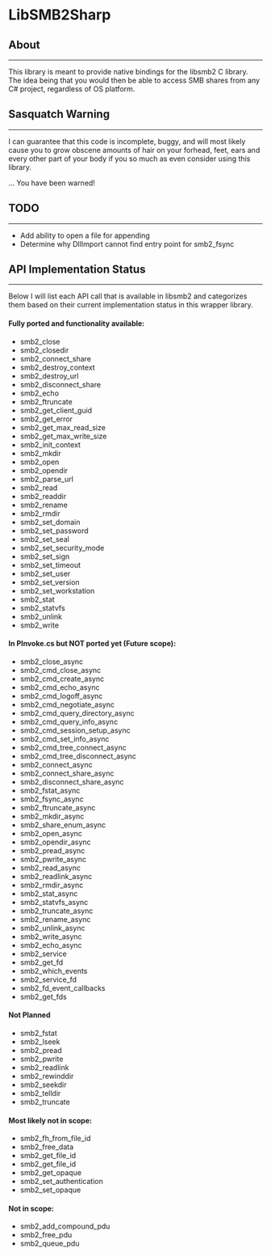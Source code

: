# LibSMB2Sharp

## About
--------------------------------------------------
This library is meant to provide native bindings for the libsmb2 C library. The 
idea being that you would then be able to access SMB shares from any C# project, 
regardless of OS platform.


## **Sasquatch Warning**
--------------------------------------------------
I can guarantee that this code is incomplete, buggy, and will most likely cause you 
to grow obscene amounts of hair on your forhead, feet, ears and every other part of 
your body if you so much as even consider using this library.

... You have been warned!

## TODO
--------------------------------------------------
* Add ability to open a file for appending
* Determine why DllImport cannot find entry point for smb2_fsync

## API Implementation Status
--------------------------------------------------

Below I will list each API call that is available in libsmb2 and categorizes them based on
their current implementation status in this wrapper library.

#### Fully ported and functionality available:
* smb2_close
* smb2_closedir
* smb2_connect_share
* smb2_destroy_context
* smb2_destroy_url
* smb2_disconnect_share
* smb2_echo
* smb2_ftruncate
* smb2_get_client_guid
* smb2_get_error
* smb2_get_max_read_size
* smb2_get_max_write_size
* smb2_init_context
* smb2_mkdir
* smb2_open
* smb2_opendir
* smb2_parse_url
* smb2_read
* smb2_readdir
* smb2_rename
* smb2_rmdir
* smb2_set_domain
* smb2_set_password
* smb2_set_seal
* smb2_set_security_mode
* smb2_set_sign
* smb2_set_timeout
* smb2_set_user
* smb2_set_version
* smb2_set_workstation
* smb2_stat
* smb2_statvfs
* smb2_unlink
* smb2_write


#### In PInvoke.cs but NOT ported yet (Future scope):
* smb2_close_async
* smb2_cmd_close_async
* smb2_cmd_create_async
* smb2_cmd_echo_async
* smb2_cmd_logoff_async
* smb2_cmd_negotiate_async
* smb2_cmd_query_directory_async
* smb2_cmd_query_info_async
* smb2_cmd_session_setup_async
* smb2_cmd_set_info_async
* smb2_cmd_tree_connect_async
* smb2_cmd_tree_disconnect_async
* smb2_connect_async
* smb2_connect_share_async
* smb2_disconnect_share_async
* smb2_fstat_async
* smb2_fsync_async
* smb2_ftruncate_async
* smb2_mkdir_async
* smb2_share_enum_async
* smb2_open_async
* smb2_opendir_async
* smb2_pread_async
* smb2_pwrite_async
* smb2_read_async
* smb2_readlink_async
* smb2_rmdir_async
* smb2_stat_async
* smb2_statvfs_async
* smb2_truncate_async
* smb2_rename_async
* smb2_unlink_async
* smb2_write_async
* smb2_echo_async
* smb2_service
* smb2_get_fd
* smb2_which_events
* smb2_service_fd
* smb2_fd_event_callbacks
* smb2_get_fds


#### Not Planned
* smb2_fstat
* smb2_lseek
* smb2_pread
* smb2_pwrite
* smb2_readlink
* smb2_rewinddir
* smb2_seekdir
* smb2_telldir
* smb2_truncate


#### Most likely not in scope:
* smb2_fh_from_file_id
* smb2_free_data
* smb2_get_file_id
* smb2_get_file_id
* smb2_get_opaque
* smb2_set_authentication
* smb2_set_opaque


#### Not in scope:
* smb2_add_compound_pdu
* smb2_free_pdu
* smb2_queue_pdu